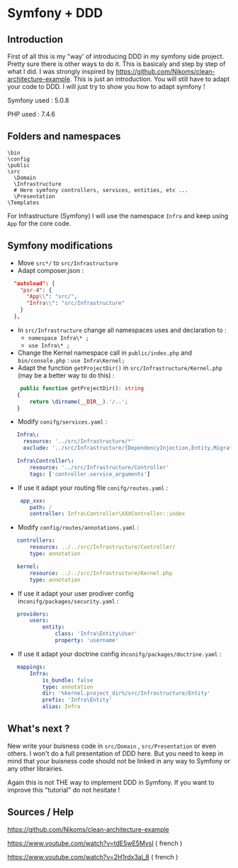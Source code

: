 
# Symfony + DDD

## Introduction

First of all this is my "way' of introducing DDD in my symfony side project. Pretty sure there is other ways to do it. This is basicaly and step by step of what I did. I was strongly inspired by https://github.com/Nikoms/clean-architecture-example. 
This is just an introduction. You will still have to adapt your code to DDD. I will just try to show you how to adapt symfony !

Symfony used : 5.0.8

PHP used : 7.4.6

## Folders and namespaces
```
\bin
\config
\public
\src
  \Domain
  \Infrastructure 
  # Here symfony controllers, services, entities, etc ...
  \Presentation
\Templates
```
For Infrastructure (Symfony) I will use the namespace ``Infra`` and keep using ``App`` for the core code. 
## Symfony modifications

 - Move ``src*/`` to ``src/Infrastructure``
 - Adapt composer.json : 
```json
  "autoload": {
    "psr-4": {
      "App\\": "src/",
      "Infra\\": "src/Infrastructure"
    }
  },
```
 - In ``src/Infrastructure`` change all namespaces uses and declaration to :
    - ``namespace Infra\* ;``
    - ``use Infra\* ;``
 - Change the Kernel namespace call in ``public/index.php`` and ``bin/console.php`` : ``use Infra\Kernel;``
 - Adapt the function ``getProjectDir()`` in ``src/Infrastructure/Kernel.php`` (may be a better way to do this) : 
 
 ```php
     public function getProjectDir(): string
    {
        return \dirname(__DIR__).'/..';
    }
 ```
 - Modify ``conifg/services.yaml`` : 
 ```yaml
    Infra\:
      resource: '../src/Infrastructure/*'
      exclude: '../src/Infrastructure/{DependencyInjection,Entity,Migrations,Tests,Kernel.php}'

    Infra\Controller\:
        resource: '../src/Infrastructure/Controller'
        tags: ['controller.service_arguments']
 ```
 - If use it adapt your routing file ``conifg/routes.yaml`` :
 ```yaml
     app_xxx:
        path: /
        controller: Infra\Controller\XXXController::index
  ```
 - Modify ``config/routes/annotations.yaml`` :
 ```yaml
    controllers:
        resource: ../../src/Infrastructure/Controller/
        type: annotation

    kernel:
        resource: ../../src/Infrastructure/Kernel.php
        type: annotation
 ```
  - If use it adapt your user prodiver config in``conifg/packages/security.yaml`` :
 ```yaml
    providers:
        users:
            entity:
                class: 'Infra\Entity\User'
                property: 'username'
  ```
  - If use it adapt your doctrine config in``conifg/packages/doctrine.yaml`` :
 ```yaml
    mappings:
        Infra:
            is_bundle: false
            type: annotation
            dir: '%kernel.project_dir%/src/Infrastructure/Entity'
            prefix: 'Infra\Entity'
            alias: Infra
  ```
## What's next  ?

New write your buisness code in ``src/Domain`` , ``src/Presentation`` or even others. I won't do a full presentation of DDD here. But you need to keep in mind that your buisness code should not be linked in any way to Symfony or any other librairies. 

Again this is not THE way to implement DDD in Symfony. If you want to improve this "tutorial" do not hesitate ! 

## Sources / Help

https://github.com/Nikoms/clean-architecture-example 

https://www.youtube.com/watch?v=tdE5wE5MvsI ( french )

https://www.youtube.com/watch?v=2H1rdx3al_8 ( french ) 
